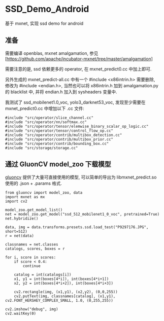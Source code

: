  # SSD_Demo_Android
基于 mxnet, 实现 ssd demo for android

## 准备
需要编译 openblas, mxnet amalgamation, 参见 [https://github.com/apache/incubator-mxnet/tree/master/amalgamation]

需要注意的是, ssd 依赖更多的 operator, 在 mxnet_predict0.cc 中加上即可.

另外生成的 mxnet_predict-all.cc 中有一个 #include <x86intrin.h> 需要删除, 修改为 #include <endian.h>, 当然也可以将 x86intrin.h 加到 amalgamation.py 的 blacklist 中, 并将 endian.h 加入到 sysheaders 变量中.

我测试了 ssd_mobilenet1.0_voc, yolo3_darknet53_voc, 发现至少需要在 mxnet_predict0.cc 中增加以下 .cc 文件:

    #include "src/operator/slice_channel.cc"
    #include "src/operator/nn/softmax.cc"
    #include "src/operator/tensor/elemwise_binary_scalar_op_logic.cc"
    #include "src/operator/tensor/control_flow_op.cc"
    #include "src/operator/contrib/multibox_detection.cc"
    #include "src/operator/contrib/multibox_prior.cc"
    #include "src/operator/contrib/bounding_box.cc"
    #include "src/storage/storage.cc"


## 通过 GluonCV model_zoo 下载模型
[gluoncv](https://gluon-cv.mxnet.io/model_zoo/index.html) 提供了大量可直接使用的模型, 可以简单的导出为 libmxnet_predict.so 使用的 .json + .params 格式.

    from gluoncv import model_zoo, data
    import mxnet as mx
    import cv2
    
    model_zoo.get_model_list()
    net = model_zoo.get_model("ssd_512_mobilenet1_0_voc", pretrained=True)
    net.hybridize()

    data, img = data.transforms.presets.ssd.load_test("P9297176.JPG", short=512)
    r = net(data)

    classnames = net.classes
    catalogs, scores, boxes = r

    for i, score in scores:
        if score < 0.4:
            continue

        catalog = int(catalogs[i])
        x1, y1 = int(boxes[4*i]), int(boxes[4*i+1])
        x2, y2 = int(boxes[4*i+2]), int(boxes[4*i+3])
        
        cv2.rectangle(img, (x1,y1), (x2,y2), (0,0,255))
        cv2.putText(img, classnames[catalog], (x1,y1), cv2.FONT_HERSHEY_COMPLEX_SMALL, 1.0, (0,255,255))
    
    cv2.imshow("debug", img)
    cv2.waitKey(0)


